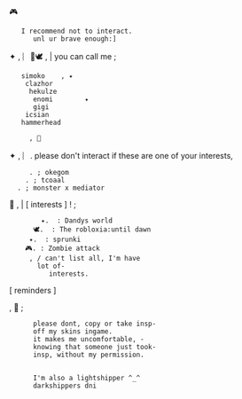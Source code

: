 🎮
    

       I recommend not to interact.
          unl ur brave enough:]


✦  , ︴🌊🕊 , | you can call me ;
        
       simoko    , ✦
        clazhor
         hekulze
          enomi        ✦
          gigi
        icsian
       hammerhead
       
         , 🦈


✦  , ︴.  please don't interact if these are one of your interests,

         . ; okegom
        . ; tcoaal
      . ; monster x mediator


 🫧 , | [ interests ] ! ;

            ✦.  : Dandys world
          🕊.  : The robloxia:until dawn
         ✦.  : sprunki
        🎮. : Zombie attack
         , / can't list all, I'm have
           lot of-
              interests.



 [ reminders ]

 , 🦈 ; 

          please dont, copy or take insp-
          off my skins ingame. 
          it makes me uncomfortable, - 
          knowing that someone just took-
          insp, without my permission. 


          I'm also a lightshipper ^_^
          darkshippers dni
        
 